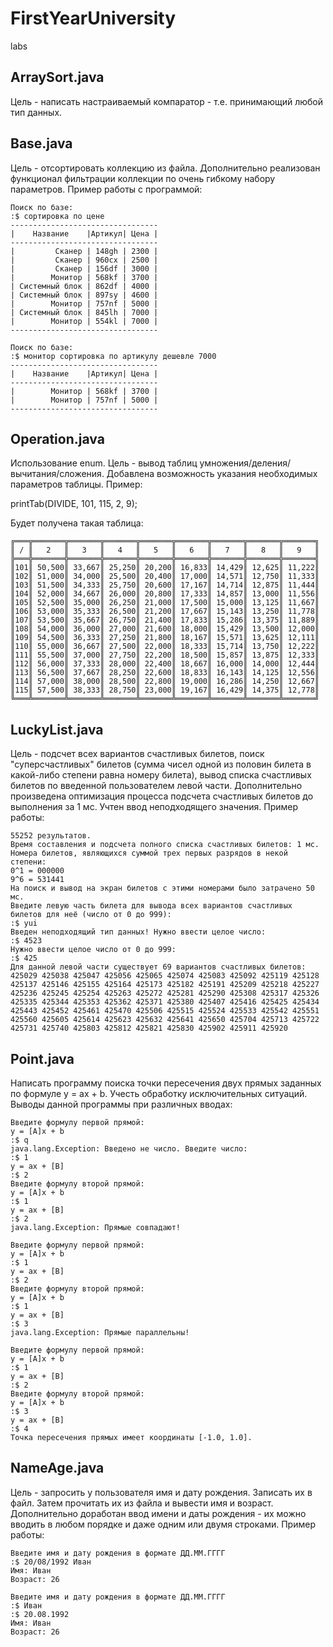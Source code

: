 # FirstYearUniversity
 labs
## ArraySort.java
Цель - написать настраиваемый компаратор - т.е. принимающий любой тип данных.
## Base.java
Цель - отсортировать коллекцию из файла. Дополнительно реализован функционал фильтрации коллекции по очень гибкому набору параметров. Пример работы с программой:
```
Поиск по базе:
:$ сортировка по цене
---------------------------------
|    Название    |Артикул| Цена |
---------------------------------
|         Сканер | 148gh | 2300 |
|         Сканер | 960cx | 2500 |
|         Сканер | 156df | 3000 |
|        Монитор | 568kf | 3700 |
| Системный блок | 862df | 4000 |
| Системный блок | 897sy | 4600 |
|        Монитор | 757nf | 5000 |
| Системный блок | 845lh | 7000 |
|        Монитор | 554kl | 7000 |
---------------------------------

Поиск по базе:
:$ монитор сортировка по артикулу дешевле 7000
---------------------------------
|    Название    |Артикул| Цена |
---------------------------------
|        Монитор | 568kf | 3700 |
|        Монитор | 757nf | 5000 |
---------------------------------
```
## Operation.java
Использование enum. Цель - вывод таблиц умножения/деления/вычитания/сложения. Добавлена возможность указания необходимых параметров таблицы. Пример:

printTab(DIVIDE, 101, 115, 2, 9);

Будет получена такая таблица:
```
╔═══╦═══════╦═══════╦═══════╦═══════╦═══════╦═══════╦═══════╦═══════╗
║ / ║   2   ║   3   ║   4   ║   5   ║   6   ║   7   ║   8   ║   9   ║
╠═══╬═══════╬═══════╬═══════╬═══════╬═══════╬═══════╬═══════╬═══════╣
║101║ 50,500║ 33,667║ 25,250║ 20,200║ 16,833║ 14,429║ 12,625║ 11,222║
║102║ 51,000║ 34,000║ 25,500║ 20,400║ 17,000║ 14,571║ 12,750║ 11,333║
║103║ 51,500║ 34,333║ 25,750║ 20,600║ 17,167║ 14,714║ 12,875║ 11,444║
║104║ 52,000║ 34,667║ 26,000║ 20,800║ 17,333║ 14,857║ 13,000║ 11,556║
║105║ 52,500║ 35,000║ 26,250║ 21,000║ 17,500║ 15,000║ 13,125║ 11,667║
║106║ 53,000║ 35,333║ 26,500║ 21,200║ 17,667║ 15,143║ 13,250║ 11,778║
║107║ 53,500║ 35,667║ 26,750║ 21,400║ 17,833║ 15,286║ 13,375║ 11,889║
║108║ 54,000║ 36,000║ 27,000║ 21,600║ 18,000║ 15,429║ 13,500║ 12,000║
║109║ 54,500║ 36,333║ 27,250║ 21,800║ 18,167║ 15,571║ 13,625║ 12,111║
║110║ 55,000║ 36,667║ 27,500║ 22,000║ 18,333║ 15,714║ 13,750║ 12,222║
║111║ 55,500║ 37,000║ 27,750║ 22,200║ 18,500║ 15,857║ 13,875║ 12,333║
║112║ 56,000║ 37,333║ 28,000║ 22,400║ 18,667║ 16,000║ 14,000║ 12,444║
║113║ 56,500║ 37,667║ 28,250║ 22,600║ 18,833║ 16,143║ 14,125║ 12,556║
║114║ 57,000║ 38,000║ 28,500║ 22,800║ 19,000║ 16,286║ 14,250║ 12,667║
║115║ 57,500║ 38,333║ 28,750║ 23,000║ 19,167║ 16,429║ 14,375║ 12,778║
╚═══╩═══════╩═══════╩═══════╩═══════╩═══════╩═══════╩═══════╩═══════╝
```
## LuckyList.java
Цель - подсчет всех вариантов счастливых билетов, поиск "суперсчастливых" билетов (сумма чисел одной из половин билета в какой-либо степени равна номеру билета), вывод списка счастливых билетов по введенной пользователем левой части. Дополнительно произведена оптимизация процесса подсчета счастливых билетов до выполнения за 1 мс. Учтен ввод неподходящего значения. Пример работы:
```
55252 результатов.
Время составления и подсчета полного списка счастливых билетов: 1 мс.
Номера билетов, являющихся суммой трех первых разрядов в некой степени:
0^1 = 000000
9^6 = 531441
На поиск и вывод на экран билетов с этими номерами было затрачено 50 мс.
Введите левую часть билета для вывода всех вариантов счастливых билетов для неё (число от 0 до 999): 
:$ yui
Введен неподходящий тип данных! Нужно ввести целое число:
:$ 4523
Нужно ввести целое число от 0 до 999:
:$ 425
Для данной левой части существует 69 вариантов счастливых билетов:
425029 425038 425047 425056 425065 425074 425083 425092 425119 425128 
425137 425146 425155 425164 425173 425182 425191 425209 425218 425227 
425236 425245 425254 425263 425272 425281 425290 425308 425317 425326 
425335 425344 425353 425362 425371 425380 425407 425416 425425 425434 
425443 425452 425461 425470 425506 425515 425524 425533 425542 425551 
425560 425605 425614 425623 425632 425641 425650 425704 425713 425722 
425731 425740 425803 425812 425821 425830 425902 425911 425920
```
## Point.java
Написать программу поиска точки пересечения двух прямых заданных по формуле y = ax + b. Учесть обработку исключительных ситуаций. Выводы данной программы при различных вводах:
```
Введите формулу первой прямой:
y = [A]x + b
:$ q
java.lang.Exception: Введено не число. Введите число:
:$ 1
y = ax + [B]
:$ 2
Введите формулу второй прямой:
y = [A]x + b
:$ 1
y = ax + [B]
:$ 2
java.lang.Exception: Прямые совпадают!

Введите формулу первой прямой:
y = [A]x + b
:$ 1
y = ax + [B]
:$ 2
Введите формулу второй прямой:
y = [A]x + b
:$ 1
y = ax + [B]
:$ 3
java.lang.Exception: Прямые параллельны!

Введите формулу первой прямой:
y = [A]x + b
:$ 1
y = ax + [B]
:$ 2
Введите формулу второй прямой:
y = [A]x + b
:$ 3
y = ax + [B]
:$ 4
Точка пересечения прямых имеет координаты [-1.0, 1.0].
```
## NameAge.java
Цель - запросить у пользователя имя и дату рождения. Записать их в файл. Затем прочитать их из файла и вывести имя и возраст. Дополнительно доработан ввод имени и даты рождения - их можно вводить в любом порядке и даже одним или двумя строками. Пример работы:
```
Введите имя и дату рождения в формате ДД.ММ.ГГГГ
:$ 20/08/1992 Иван
Имя: Иван
Возраст: 26

Введите имя и дату рождения в формате ДД.ММ.ГГГГ
:$ Иван
:$ 20.08.1992
Имя: Иван
Возраст: 26
```